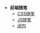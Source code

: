 - **前端随笔**
   - [CSS随笔](FrontEnd/随笔/CSS随笔.md)
   - [JS随笔](FrontEnd/随笔/JS随笔.md)
   - [闭包](FrontEnd/随笔/闭包.md)

